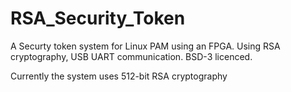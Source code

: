 # RSA_Security_Token
A Securty token system for Linux PAM using an FPGA. Using RSA cryptography, USB UART communication. BSD-3 licenced.

Currently the system uses 512-bit RSA cryptography
